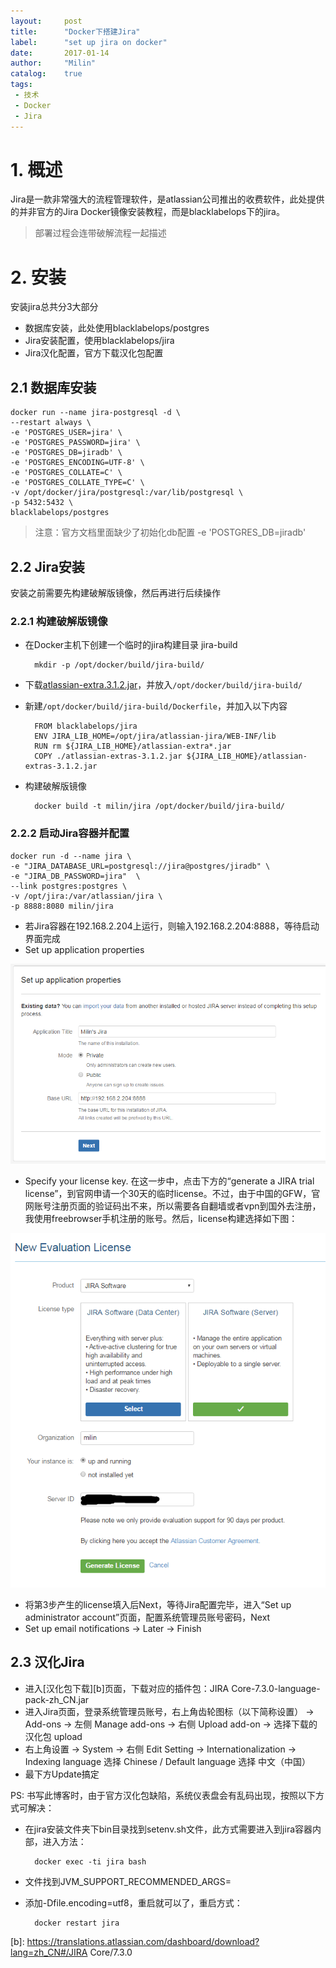 ```yaml
---
layout:     post
title:      "Docker下搭建Jira"
label:      "set up jira on docker"
date:       2017-01-14
author:     "Milin"
catalog:    true
tags:
 - 技术
 - Docker
 - Jira
---
```


# 1. 概述
Jira是一款非常强大的流程管理软件，是atlassian公司推出的收费软件，此处提供的并非官方的Jira Docker镜像安装教程，而是blacklabelops下的jira。

>部署过程会连带破解流程一起描述

# 2. 安装
安装jira总共分3大部分

* 数据库安装，此处使用blacklabelops/postgres
* Jira安装配置，使用blacklabelops/jira
* Jira汉化配置，官方下载汉化包配置

## 2.1 数据库安装
    docker run --name jira-postgresql -d \
    --restart always \
    -e 'POSTGRES_USER=jira' \
    -e 'POSTGRES_PASSWORD=jira' \
    -e 'POSTGRES_DB=jiradb' \
    -e 'POSTGRES_ENCODING=UTF-8' \
    -e 'POSTGRES_COLLATE=C' \
    -e 'POSTGRES_COLLATE_TYPE=C' \
    -v /opt/docker/jira/postgresql:/var/lib/postgresql \
    -p 5432:5432 \
    blacklabelops/postgres

>注意：官方文档里面缺少了初始化db配置 -e 'POSTGRES_DB=jiradb'

## 2.2 Jira安装
安装之前需要先构建破解版镜像，然后再进行后续操作

### 2.2.1 构建破解版镜像
* 在Docker主机下创建一个临时的jira构建目录 jira-build

        mkdir -p /opt/docker/build/jira-build/

* 下载[atlassian-extra.3.1.2.jar][a]，并放入`/opt/docker/build/jira-build/`
* 新建`/opt/docker/build/jira-build/Dockerfile`，并加入以下内容

        FROM blacklabelops/jira
        ENV JIRA_LIB_HOME=/opt/jira/atlassian-jira/WEB-INF/lib
        RUN rm ${JIRA_LIB_HOME}/atlassian-extra*.jar
        COPY ./atlassian-extras-3.1.2.jar ${JIRA_LIB_HOME}/atlassian-extras-3.1.2.jar

* 构建破解版镜像

        docker build -t milin/jira /opt/docker/build/jira-build/

[a]: http://pan.baidu.com/s/1ge8mqAJ

### 2.2.2 启动Jira容器并配置
    docker run -d --name jira \
    -e "JIRA_DATABASE_URL=postgresql://jira@postgres/jiradb" \
    -e "JIRA_DB_PASSWORD=jira"  \
    --link postgres:postgres \
    -v /opt/jira:/var/atlassian/jira \
    -p 8888:8080 milin/jira

* 若Jira容器在192.168.2.204上运行，则输入192.168.2.204:8888，等待启动界面完成
* Set up application properties

![Set up application properties](/img/jira/1.png)

* Specify your license key. 在这一步中，点击下方的“generate a JIRA trial license”，到官网申请一个30天的临时license。不过，由于中国的GFW，官网账号注册页面的验证码出不来，所以需要各自翻墙或者vpn到国外去注册，我使用freebrowser手机注册的账号。然后，license构建选择如下图：

![Specify your license key](/img/jira/2.png)

* 将第3步产生的license填入后Next，等待Jira配置完毕，进入“Set up administrator account”页面，配置系统管理员账号密码，Next
* Set up email notifications -> Later -> Finish

## 2.3 汉化Jira
* 进入[汉化包下载][b]页面，下载对应的插件包：JIRA Core-7.3.0-language-pack-zh_CN.jar
* 进入Jira页面，登录系统管理员账号，右上角齿轮图标（以下简称设置） -> Add-ons -> 左侧 Manage add-ons -> 右侧 Upload add-on -> 选择下载的汉化包 upload
* 右上角设置 -> System -> 右侧 Edit Setting -> Internationalization -> Indexing language 选择 Chinese / Default language 选择 中文（中国）
* 最下方Update搞定

PS: 书写此博客时，由于官方汉化包缺陷，系统仪表盘会有乱码出现，按照以下方式可解决：

* 在jira安装文件夹下bin目录找到setenv.sh文件，此方式需要进入到jira容器内部，进入方法：

        docker exec -ti jira bash

* 文件找到JVM_SUPPORT_RECOMMENDED_ARGS=
* 添加-Dfile.encoding=utf8，重启就可以了，重启方式：

        docker restart jira

[b]: https://translations.atlassian.com/dashboard/download?lang=zh_CN#/JIRA Core/7.3.0
